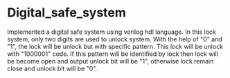 # Digital_safe_system
Implemented a digital safe system using verilog hdl language.
In this lock system, only two digits are used to unlock system. With the help of "0" and "1", the lock will be unlock but with specific pattern. This lock will be unlock with "1000001" code. If this pattern will be identified by lock then lock will be become open and output unlock bit will be "1", otherwise lock remain close and unlock bit will be "0".
